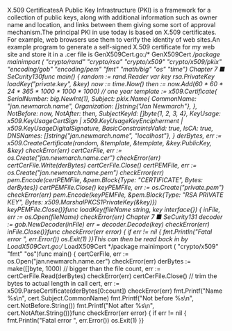 X.509 CertificatesA Public Key Infrastructure (PKI) is a framework for a collection of public keys, along with additional information such as owner name and location, and links between them giving some sort of approval mechanism.The principal PKI in use today is based on X.509 certificates. For example, web browsers use them to verify the identity of web sites.An example program to generate a self-signed X.509 certificate for my web site and store it in a .cer file is GenX509Cert.go:/* GenX509Cert */package mainimport (        "crypto/rand"        "crypto/rsa"        "crypto/x509"        "crypto/x509/pkix"        "encoding/gob"        "encoding/pem"        "fmt"        "math/big"        "os"        "time")
Chapter 7 ■ SeCurity130func main() {        random := rand.Reader        var key rsa.PrivateKey        loadKey("private.key", &key)        now := time.Now()        then := now.Add(60 * 60 * 24 * 365 * 1000 * 1000 * 1000) // one year        template := x509.Certificate{                SerialNumber: big.NewInt(1),                Subject: pkix.Name{                        CommonName:   "jan.newmarch.name",                        Organization: []string{"Jan Newmarch"},                },                NotBefore: now,                NotAfter:  then,                SubjectKeyId: []byte{1, 2, 3, 4},                KeyUsage:     x509.KeyUsageCertSign | x509.KeyUsageKeyEncipherment | x509.KeyUsageDigitalSignature,                BasicConstraintsValid: true,                IsCA:     true,                DNSNames: []string{"jan.newmarch.name", "localhost"},        }        derBytes, err := x509.CreateCertificate(random, &template,                &template, &key.PublicKey, &key)        checkError(err)        certCerFile, err := os.Create("jan.newmarch.name.cer")        checkError(err)        certCerFile.Write(derBytes)        certCerFile.Close()        certPEMFile, err := os.Create("jan.newmarch.name.pem")        checkError(err)        pem.Encode(certPEMFile, &pem.Block{Type: "CERTIFICATE", Bytes: derBytes})        certPEMFile.Close()        keyPEMFile, err := os.Create("private.pem")        checkError(err)        pem.Encode(keyPEMFile, &pem.Block{Type: "RSA PRIVATE KEY",                Bytes: x509.MarshalPKCS1PrivateKey(&key)})        keyPEMFile.Close()}func loadKey(fileName string, key interface{}) {        inFile, err := os.Open(fileName)        checkError(err)
Chapter 7 ■ SeCurity131        decoder := gob.NewDecoder(inFile)        err = decoder.Decode(key)        checkError(err)        inFile.Close()}func checkError(err error) {        if err != nil {                fmt.Println("Fatal error ", err.Error())                os.Exit(1)        }}This can then be read back in by LoadX509Cert.go:/* LoadX509Cert */package mainimport (        "crypto/x509"        "fmt"        "os")func main() {        certCerFile, err := os.Open("jan.newmarch.name.cer")        checkError(err)        derBytes := make([]byte, 1000) // bigger than the file        count, err := certCerFile.Read(derBytes)        checkError(err)        certCerFile.Close()        // trim the bytes to actual length in call        cert, err := x509.ParseCertificate(derBytes[0:count])        checkError(err)        fmt.Printf("Name %s\n", cert.Subject.CommonName)        fmt.Printf("Not before %s\n", cert.NotBefore.String())        fmt.Printf("Not after %s\n", cert.NotAfter.String())}func checkError(err error) {        if err != nil {                fmt.Println("Fatal error ", err.Error())                os.Exit(1)        }}
